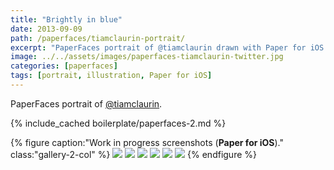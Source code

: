 ```yaml
---
title: "Brightly in blue"
date: 2013-09-09
path: /paperfaces/tiamclaurin-portrait/
excerpt: "PaperFaces portrait of @tiamclaurin drawn with Paper for iOS on an iPad."
image: ../../assets/images/paperfaces-tiamclaurin-twitter.jpg
categories: [paperfaces]
tags: [portrait, illustration, Paper for iOS]
---
```


PaperFaces portrait of [@tiamclaurin](https://twitter.com/tiamclaurin).

{% include_cached boilerplate/paperfaces-2.md %}

{% figure caption:"Work in progress screenshots (**Paper for iOS**)." class:"gallery-2-col" %}
[![](../../assets/images/paperfaces-tiamclaurin-process-1-600.jpg)](../../assets/images/paperfaces-tiamclaurin-process-1-lg.jpg)
[![](../../assets/images/paperfaces-tiamclaurin-process-2-600.jpg)](../../assets/images/paperfaces-tiamclaurin-process-2-lg.jpg)
[![](../../assets/images/paperfaces-tiamclaurin-process-3-600.jpg)](../../assets/images/paperfaces-tiamclaurin-process-3-lg.jpg)
[![](../../assets/images/paperfaces-tiamclaurin-process-4-600.jpg)](../../assets/images/paperfaces-tiamclaurin-process-4-lg.jpg)
[![](../../assets/images/paperfaces-tiamclaurin-process-5-600.jpg)](../../assets/images/paperfaces-tiamclaurin-process-5-lg.jpg)
[![](../../assets/images/paperfaces-tiamclaurin-process-6-600.jpg)](../../assets/images/paperfaces-tiamclaurin-process-6-lg.jpg)
{% endfigure %}
